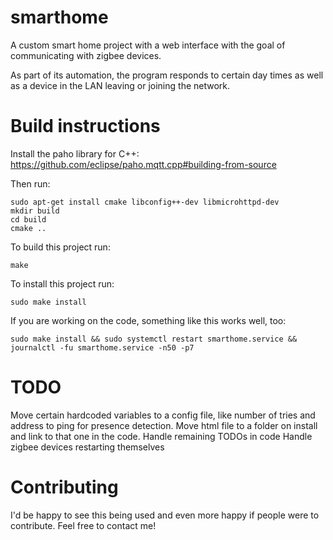 # smarthome
A custom smart home project with a web interface with the goal of communicating with zigbee devices.

As part of its automation, the program responds to certain day times as well as a device in the LAN leaving or joining the network.


# Build instructions
Install the paho library for C++: https://github.com/eclipse/paho.mqtt.cpp#building-from-source

Then run:
```
sudo apt-get install cmake libconfig++-dev libmicrohttpd-dev
mkdir build
cd build
cmake ..
```

To build this project run:
```
make
```

To install this project run:
```
sudo make install
```

If you are working on the code, something like this works well, too:
```
sudo make install && sudo systemctl restart smarthome.service && journalctl -fu smarthome.service -n50 -p7
```

# TODO
Move certain hardcoded variables to a config file, like number of tries and address to ping for presence detection.
Move html file to a folder on install and link to that one in the code.
Handle remaining TODOs in code
Handle zigbee devices restarting themselves

# Contributing
I'd be happy to see this being used and even more happy if people were to contribute. Feel free to contact me!

